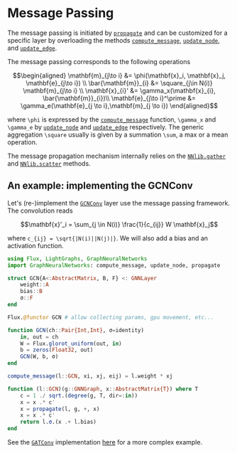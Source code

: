 # Message Passing

The message passing is initiated by [`propagate`](@ref)
and can be customized for a specific layer by overloading the methods
[`compute_message`](@ref), [`update_node`](@ref), and [`update_edge`](@ref).

The message passing corresponds to the following operations 

```math
\begin{aligned}
\mathbf{m}_{j\to i} &= \phi(\mathbf{x}_i, \mathbf{x}_j, \mathbf{e}_{j\to i}) \\
\bar{\mathbf{m}}_{i} &= \square_{j\in N(i)}  \mathbf{m}_{j\to i} \\

\mathbf{x}_{i}' &= \gamma_x(\mathbf{x}_{i}, \bar{\mathbf{m}}_{i})\\
\mathbf{e}_{j\to i}^\prime &=  \gamma_e(\mathbf{e}_{j \to i},\mathbf{m}_{j \to i})
\end{aligned}
```
where ``\phi`` is expressed by the [`compute_message`](@ref) function, 
``\gamma_x`` and ``\gamma_e`` by [`update_node`](@ref) and [`update_edge`](@ref)
respectively. The generic aggregation ``\square`` usually is given by a summation
``\sum``, a max or a mean operation. 

The message propagation mechanism internally relies on the [`NNlib.gather`](@ref) 
and [`NNlib.scatter`](@ref) methods.

## An example: implementing the GCNConv

Let's (re-)implement the [`GCNConv`](@ref) layer use the message passing framework.
The convolution reads 

```math
\mathbf{x}'_i = \sum_{j \in N(i)} \frac{1}{c_{ij}} W \mathbf{x}_j
```
where ``c_{ij} = \sqrt{|N(i)||N(j)|}``. We will also add a bias and an activation function.

```julia
using Flux, LightGraphs, GraphNeuralNetworks
import GraphNeuralNetworks: compute_message, update_node, propagate

struct GCN{A<:AbstractMatrix, B, F} <: GNNLayer
    weight::A
    bias::B
    σ::F
end

Flux.@functor GCN # allow collecting params, gpu movement, etc...

function GCN(ch::Pair{Int,Int}, σ=identity)
    in, out = ch
    W = Flux.glorot_uniform(out, in)
    b = zeros(Float32, out)
    GCN(W, b, σ)
end

compute_message(l::GCN, xi, xj, eij) = l.weight * xj

function (l::GCN)(g::GNNGraph, x::AbstractMatrix{T}) where T
    c = 1 ./ sqrt.(degree(g, T, dir=:in))
    x = x .* c'
    x = propagate(l, g, +, x)
    x = x .* c'
    return l.σ.(x .+ l.bias)
end
```

See the [`GATConv`](@ref) implementation [here](https://github.com/CarloLucibello/GraphNeuralNetworks.jl/blob/master/src/layers/conv.jl) for a more complex example.
